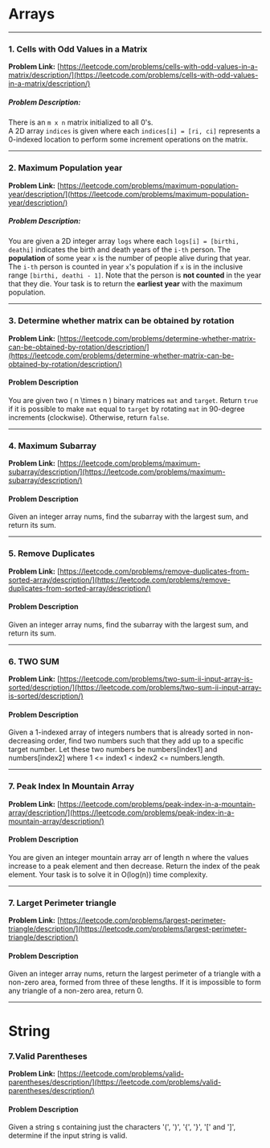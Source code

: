 # Arrays

---

### 1. Cells with Odd Values in a Matrix

**Problem Link:** [https://leetcode.com/problems/cells-with-odd-values-in-a-matrix/description/](https://leetcode.com/problems/cells-with-odd-values-in-a-matrix/description/)

##### Problem Description:

There is an `m x n` matrix initialized to all 0's.  
A 2D array `indices` is given where each `indices[i] = [ri, ci]` represents a 0-indexed location to perform some increment operations on the matrix.

---

### 2. Maximum Population year

**Problem Link:** [https://leetcode.com/problems/maximum-population-year/description/](https://leetcode.com/problems/maximum-population-year/description/)

##### Problem Description:

You are given a 2D integer array `logs` where each `logs[i] = [birthi, deathi]` indicates the birth and death years of the `i-th` person.
The **population** of some year `x` is the number of people alive during that year. The `i-th` person is counted in year `x`'s population if `x` is in the inclusive range `[birthi, deathi - 1]`. Note that the person is **not counted** in the year that they die.
Your task is to return the **earliest year** with the maximum population.

---

### 3. Determine whether matrix can be obtained by rotation

**Problem Link:** [https://leetcode.com/problems/determine-whether-matrix-can-be-obtained-by-rotation/description/](https://leetcode.com/problems/determine-whether-matrix-can-be-obtained-by-rotation/description/)

#### Problem Description

You are given two \( n \times n \) binary matrices `mat` and `target`. Return `true` if it is possible to make `mat` equal to `target` by rotating `mat` in 90-degree increments (clockwise). Otherwise, return `false`.

---

### 4. Maximum Subarray

**Problem Link:** [https://leetcode.com/problems/maximum-subarray/description/](https://leetcode.com/problems/maximum-subarray/description/)

#### Problem Description

Given an integer array nums, find the
subarray
with the largest sum, and return its sum.


---

### 5. Remove Duplicates

**Problem Link:** [https://leetcode.com/problems/remove-duplicates-from-sorted-array/description/](https://leetcode.com/problems/remove-duplicates-from-sorted-array/description/)

#### Problem Description

Given an integer array nums, find the
subarray
with the largest sum, and return its sum.


---

### 6. TWO SUM

**Problem Link:** [https://leetcode.com/problems/two-sum-ii-input-array-is-sorted/description/](https://leetcode.com/problems/two-sum-ii-input-array-is-sorted/description/)

#### Problem Description

Given a 1-indexed array of integers numbers that is already sorted in non-decreasing order, find two numbers such that they add up to a specific target number. Let these two numbers be numbers[index1] and numbers[index2] where 1 <= index1 < index2 <= numbers.length.

---

### 7. Peak Index In Mountain Array

**Problem Link:** [https://leetcode.com/problems/peak-index-in-a-mountain-array/description/](https://leetcode.com/problems/peak-index-in-a-mountain-array/description/)

#### Problem Description

You are given an integer mountain array arr of length n where the values increase to a peak element and then decrease.
Return the index of the peak element.
Your task is to solve it in O(log(n)) time complexity.

---
### 7. Larget Perimeter triangle 

**Problem Link:** [https://leetcode.com/problems/largest-perimeter-triangle/description/](https://leetcode.com/problems/largest-perimeter-triangle/description/)

#### Problem Description

Given an integer array nums, return the largest perimeter of a triangle with a non-zero area, formed from three of these lengths. If it is impossible to form any triangle of a non-zero area, return 0.

---

# String
### 7.Valid Parentheses

**Problem Link:** [https://leetcode.com/problems/valid-parentheses/description/](https://leetcode.com/problems/valid-parentheses/description/)

#### Problem Description

Given a string s containing just the characters '(', ')', '{', '}', '[' and ']', determine if the input string is valid.